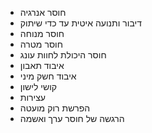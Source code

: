 - חוסר אנרגיה
- דיבור ותנועה איטית עד כדי שיתוק
- חוסר מנוחה
- חוסר מטרה
- חוסר היכולת לחוות עונג
- איבוד תאבון
- איבוד חשק מיני
- קושי לישון
- עצירות
- הפרשת רוק מועטה
- הרגשה של חוסר ערך ואשמה
